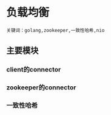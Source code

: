 # 负载均衡
```
关键词：golang,zookeeper,一致性哈希,nio
```

## 主要模块
### client的connector
### zookeeper的connector
### 一致性哈希
